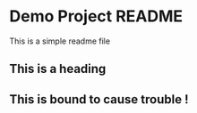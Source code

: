 # Demo Project README

This is a simple readme file
## This is a heading
## This is bound to cause trouble !